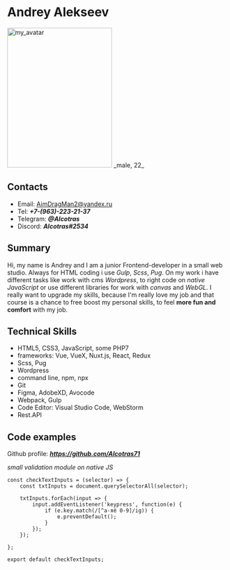 # **Andrey Alekseev**
<img alt="my_avatar" src="https://sun9-61.userapi.com/impf/c830400/v830400269/132458/n7axDEe3mg0.jpg?size=720x960&quality=96&proxy=1&sign=29d85d4bc02ecbd936ea7e2793009bf0&type=album" width=240 height=320>
_male, 22_

## Contacts
- Email: AimDragMan2@yandex.ru
- Tel: ***+7-(963)-223-21-37***
- Telegram: ***@Alcotras***
- Discord: ***Alcotras#2534***

## **Summary**

Hi, my name is Andrey and I am a junior Frontend-developer in a small web studio. Always for HTML coding i use *Gulp*, *Scss*, *Pug*. On my work i have different tasks like work with cms *Wordpress*, to right code on *native JavaScript* or use different libraries for work with *canvas* and *WebGL*. I really want to upgrade my skills, because I'm really love my job and that course is a chance to free boost my personal skills, to feel **more fun and comfort** with my job. 

## **Technical Skills**

- HTML5, CSS3, JavaScript, some PHP7
- frameworks: Vue, VueX, Nuxt.js, React, Redux
- Scss, Pug
- Wordpress
- command line, npm, npx
- Git
- Figma, AdobeXD, Avocode
- Webpack, Gulp
- Code Editor: Visual Studio Code, WebStorm
- Rest.API

## **Code examples**
Github profile: ***<https://github.com/Alcotras71>***

*small validation module on native JS*
```
const checkTextInputs = (selector) => {
	const txtInputs = document.querySelectorAll(selector);

	txtInputs.forEach(input => {
		input.addEventListener('keypress', function(e) {
			if (e.key.match(/[^а-яё 0-9]/ig)) {
				e.preventDefault();
			}
		});
	});

};

export default checkTextInputs;
```
